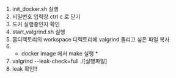 1. init_docker.sh 실행
2. 비밀번호 입력창 ctrl c 로 닫기
3. 도커 실행중인지 확인
4. start_valgrind.sh 실행
5. 홈디렉토리의 workspace 디렉토리에 valgrind 돌리고 싶은 파일 복사
6. * docker image 에서 make 실행 * 
7. valgrind --leak-check=full ./[실행파일]
8. leak 확인!!
